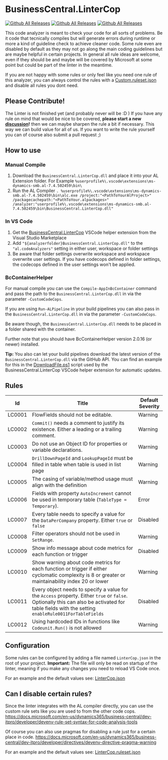 # BusinessCentral.LinterCop

[![Github All Releases](https://img.shields.io/github/downloads/StefanMaron/BusinessCentral.LinterCop/total?label=Downloads%20total)]()
[![Github All Releases](https://img.shields.io/github/v/release/StefanMaron/BusinessCentral.LinterCop?label=latest%20version)]()
[![Github All Releases](https://img.shields.io/github/downloads/StefanMaron/BusinessCentral.LinterCop/latest/total?label=downloads%20latest%20version)]()

This code analyzer is meant to check your code for all sorts of problems. Be it code that tecnically compiles but will generate errors during runtime or more a kind of guideline check to achieve cleaner code. Some rule even are disabled by default as they may not go along the main coding guidelines but are maybe helpful in certain projects. In general all rule ideas are welcome, even if they should be and maybe will be covered by Microsoft at some point but could be part of the linter in the meantime.

If you are not happy with some rules or only feel like you need one rule of this analyzer, you can always control the rules with a [Custom.ruleset.json](LinterCop.ruleset.json) and disable all rules you dont need.

## Please Contribute!

The Linter is not finished yet (and probably never will be :D ) If you have any rule on mind that would be nice to be covered, **please start a new [discussion](https://github.com/StefanMaron/BusinessCentral.LinterCop/discussions)!** then we can maybe sharpen the rule a bit if necessary. This way we can build value for all of us. If you want to write the rule yourself you can of course also submit a pull request ;)

## How to use

### Manual Compile

1. Download the `BusinessCentral.LinterCop.dll` and place it into your AL Extension folder. For Example `%userprofile%\.vscode\extensions\ms-dynamics-smb.al-7.4.502459\bin\`
2. Run the AL Compiler `. %userprofile%\.vscode\extensions\ms-dynamics-smb.al-7.4.502459\bin\alc.exe /project:"<PathToYourAlProject>" /packagecachepath:"<PathToYour.alpackages>" /analyzer:"userprofile%\.vscode\extensions\ms-dynamics-smb.al-7.4.502459\bin\BusinessCentral.LinterCop.dll"`

### In VS Code

1. Get the [BusinessCentral.LinterCop](https://marketplace.visualstudio.com/items?itemName=StefanMaron.businesscentral-lintercop) VSCode helper extension from the Visual Studio Marketplace
2. Add `"${analyzerfolder}BusinessCentral.LinterCop.dll"` to the `"al.codeAnalyzers"` setting in either user, workspace or folder settings
3. Be aware that folder settings overwrite workspace and workspace overwrite user settings. If you have codecops defined in folder settings, the codecops defined in the user settings won't be applied.

### BcContainerHelper

For manual compile you can use the `Compile-AppInBcContainer` command and pass the path to the `BusinessCentral.LinterCop.dll` in via the parameter `-CustomCodeCops`.

If you are using `Run-ALPipeline` in your build pipelines you can also pass in the `BusinessCentral.LinterCop.dll` in via the parameter `-CustomCodeCops`.

Be aware though, the `BusinessCentral.LinterCop.dll` needs to be placed in a folder shared with the container.

Further note that you should have BcContainerHelper version 2.0.16 (or newer) installed.

**Tip:** You also can let your build pipelines download the latest version of the `BusinessCentral.LinterCop.dll` via the GitHub API. You can find an example for this in the [DownloadFile.ps1](https://github.com/StefanMaron/vsc-lintercop/blob/master/DownloadFile.ps1) script used by the BusinessCentral.LinterCop VSCode helper extension for automatic updates.

## Rules

|Id| Title|Default Severity|
|---|---|---|
|LC0001|FlowFields should not be editable.|Warning|
|LC0002|`Commit()` needs a comment to justify its existence. Either a leading or a trailing comment.|Warning|
|LC0003|Do not use an Object ID for properties or variable declarations. |Warning|
|LC0004|`DrillDownPageId` and `LookupPageId` must be filled in table when table is used in list page|Warning|
|LC0005|The casing of variable/method usage must align with the definition|Warning|
|LC0006|Fields with property `AutoIncrement` cannot be used in temporary table (`TableType = Temporary`).|Error|
|LC0007|Every table needs to specify a value for the `DataPerCompany` property. Either `true` or `false`|Disabled|
|LC0008|Filter operators should not be used in `SetRange`.|Warning|
|LC0009|Show info message about code metrics for each function or trigger|Disabled|
|LC0010|Show warning about code metrics for each function or trigger if either cyclomatic complexity is 8 or greater or maintainability index 20 or lower|Warning|
|LC0011|Every object needs to specify a value for the `Access` property. Either `true` or `false`. Optionally this can also be activated for table fields with the setting `enableRule0011ForTableFields`|Disabled|
|LC0012|Using hardcoded IDs in functions like `Codeunit.Run()` is not allowed|Warning|

## Configuration

Some rules can be configured by adding a file named `LinterCop.json` in the root of your project.
**Important:** The file will only be read on startup of the linter, meaning if you make any changes you need to reload VS Code once.

For an example and the default values see: [LinterCop.json](LinterCop.json)

## Can I disable certain rules?

Since the linter integrates with the AL compiler directly, you can use the custom rule sets like you are used to from the other code cops.
https://docs.microsoft.com/en-us/dynamics365/business-central/dev-itpro/developer/devenv-rule-set-syntax-for-code-analysis-tools

Of course you can also use pragmas for disabling a rule just for a certain place in code.
https://docs.microsoft.com/en-us/dynamics365/business-central/dev-itpro/developer/directives/devenv-directive-pragma-warning

For an example and the default values see: [LinterCop.ruleset.json](LinterCop.ruleset.json)
